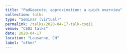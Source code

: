 ```yaml
---
title: "Pad&eacute; approximation: a quick overview"
collection: talks
type: "Seminar (virtual)"
permalink: /talks/2020-04-17-talk-csqi1
venue: "CSQI talks"
date: 2020-04-17
location: "Lausanne, CH"
label: "other"
---
```

